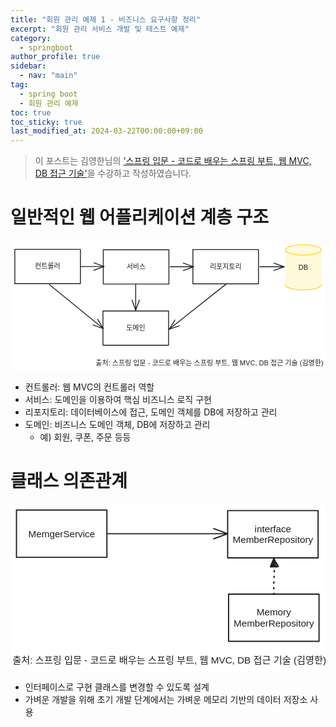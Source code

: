 ```yaml
---
title: "회원 관리 예제 1 - 비즈니스 요구사항 정리"
excerpt: "회원 관리 서비스 개발 및 테스트 예제"
category: 
  - springboot
author_profile: true
sidebar:
  - nav: "main" 
tag:
  - spring boot
  - 회원 관리 예제
toc: true
toc_sticky: true
last_modified_at: 2024-03-22T00:00:00+09:00
---
```


> 이 포스트는 김영한님의 ['스프링 입문 - 코드로 배우는 스프링 부트, 웹 MVC, DB 접근 기술'](https://www.inflearn.com/course/%EC%8A%A4%ED%94%84%EB%A7%81-%EC%9E%85%EB%AC%B8-%EC%8A%A4%ED%94%84%EB%A7%81%EB%B6%80%ED%8A%B8/dashboard)을 수강하고 작성하였습니다.  

# 일반적인 웹 어플리케이션 계층 구조
<svg version="1.1" xmlns="http://www.w3.org/2000/svg" viewBox="0 0 729.5244448751397 303.5878809224305" width="729.5244448751397" height="303.5878809224305">
  <!-- svg-source:excalidraw -->
  
  <defs>
    <style class="style-fonts">
      @font-face {
        font-family: "Virgil";
        src: url("https://excalidraw.com/Virgil.woff2");
      }
      @font-face {
        font-family: "Cascadia";
        src: url("https://excalidraw.com/Cascadia.woff2");
      }
      @font-face {
        font-family: "Assistant";
        src: url("https://excalidraw.com/Assistant-Regular.woff2");
      }
    </style>
    
  </defs>
  <rect x="0" y="0" width="729.5244448751397" height="303.5878809224305" fill="#ffffff"></rect><g stroke-linecap="round" transform="translate(10 20.87542036839568) rotate(0 75.98331674657287 39.668400582715435)"><path d="M0 0 C33.59 0, 67.17 0, 151.97 0 M0 0 C31.69 0, 63.39 0, 151.97 0 M151.97 0 C151.97 17.16, 151.97 34.33, 151.97 79.34 M151.97 0 C151.97 17.93, 151.97 35.87, 151.97 79.34 M151.97 79.34 C98.72 79.34, 45.47 79.34, 0 79.34 M151.97 79.34 C110.3 79.34, 68.64 79.34, 0 79.34 M0 79.34 C0 62.24, 0 45.15, 0 0 M0 79.34 C0 58.71, 0 38.08, 0 0" stroke="#1e1e1e" stroke-width="2" fill="none"></path></g><g transform="translate(58.30332407079163 51.343820951111184) rotate(0 27.67999267578125 9.200000000000045)"><text x="27.67999267578125" y="0" font-family="Helvetica, Segoe UI Emoji" font-size="16px" fill="#1e1e1e" text-anchor="middle" style="white-space: pre;" direction="ltr" dominant-baseline="text-before-edge">컨트롤러</text></g><g stroke-linecap="round" transform="translate(214.8991058444269 21.746745722643027) rotate(0 75.98331674657287 39.668400582715435)"><path d="M0 0 C59.69 0, 119.38 0, 151.97 0 M0 0 C50.83 0, 101.66 0, 151.97 0 M151.97 0 C151.97 20.49, 151.97 40.99, 151.97 79.34 M151.97 0 C151.97 28.02, 151.97 56.03, 151.97 79.34 M151.97 79.34 C99.93 79.34, 47.88 79.34, 0 79.34 M151.97 79.34 C109.7 79.34, 67.44 79.34, 0 79.34 M0 79.34 C0 54.57, 0 29.79, 0 0 M0 79.34 C0 48, 0 16.67, 0 0" stroke="#1e1e1e" stroke-width="2" fill="none"></path></g><g transform="translate(270.12242808416386 52.21514630535853) rotate(0 20.759994506835938 9.200000000000045)"><text x="20.759994506835938" y="0" font-family="Helvetica, Segoe UI Emoji" font-size="16px" fill="#1e1e1e" text-anchor="middle" style="white-space: pre;" direction="ltr" dominant-baseline="text-before-edge">서비스</text></g><g stroke-linecap="round" transform="translate(422.38647721485614 21.20447038717066) rotate(0 75.98331674657288 39.668400582715435)"><path d="M0 0 C39.03 0, 78.07 0, 151.97 0 M0 0 C39.43 0, 78.86 0, 151.97 0 M151.97 0 C151.97 26.86, 151.97 53.72, 151.97 79.34 M151.97 0 C151.97 15.94, 151.97 31.88, 151.97 79.34 M151.97 79.34 C103.64 79.34, 55.31 79.34, 0 79.34 M151.97 79.34 C101.33 79.34, 50.69 79.34, 0 79.34 M0 79.34 C0 48.36, 0 17.38, 0 0 M0 79.34 C0 47.72, 0 16.11, 0 0" stroke="#1e1e1e" stroke-width="2" fill="none"></path></g><g transform="translate(463.76980311670246 51.67287096988616) rotate(0 34.59999084472656 9.200000000000045)"><text x="34.59999084472656" y="0" font-family="Helvetica, Segoe UI Emoji" font-size="16px" fill="#1e1e1e" text-anchor="middle" style="white-space: pre;" direction="ltr" dominant-baseline="text-before-edge">리포지토리</text></g><g stroke-linecap="round" transform="translate(214.13525090879318 163.56049232505484) rotate(0 75.98331674657287 39.668400582715435)"><path d="M0 0 C50.77 0, 101.54 0, 151.97 0 M0 0 C50.43 0, 100.85 0, 151.97 0 M151.97 0 C151.97 27.28, 151.97 54.57, 151.97 79.34 M151.97 0 C151.97 22.07, 151.97 44.15, 151.97 79.34 M151.97 79.34 C100.3 79.34, 48.64 79.34, 0 79.34 M151.97 79.34 C116.4 79.34, 80.84 79.34, 0 79.34 M0 79.34 C0 59.24, 0 39.14, 0 0 M0 79.34 C0 53.77, 0 28.2, 0 0" stroke="#1e1e1e" stroke-width="2" fill="none"></path></g><g transform="translate(269.3585731485301 194.02889290777034) rotate(0 20.759994506835938 9.200000000000045)"><text x="20.759994506835938" y="0" font-family="Helvetica, Segoe UI Emoji" font-size="16px" fill="#1e1e1e" text-anchor="middle" style="white-space: pre;" direction="ltr" dominant-baseline="text-before-edge">도메인</text></g><g stroke-linecap="round" transform="translate(636.6654400300881 90.66518134761736) rotate(0 41.288205391590736 12.109209034928313)"><path d="M82.58 12.11 C82.58 12.81, 82.36 13.52, 81.95 14.21 C81.53 14.9, 80.9 15.59, 80.09 16.25 C79.27 16.91, 78.24 17.56, 77.04 18.16 C75.85 18.77, 74.45 19.36, 72.92 19.89 C71.38 20.43, 69.66 20.93, 67.83 21.39 C66 21.84, 64 22.25, 61.93 22.6 C59.86 22.95, 57.66 23.25, 55.41 23.49 C53.16 23.73, 50.81 23.91, 48.46 24.03 C46.1 24.16, 43.68 24.22, 41.29 24.22 C38.9 24.22, 36.47 24.16, 34.12 24.03 C31.77 23.91, 29.41 23.73, 27.17 23.49 C24.92 23.25, 22.71 22.95, 20.64 22.6 C18.57 22.25, 16.58 21.84, 14.75 21.39 C12.92 20.93, 11.2 20.43, 9.66 19.89 C8.12 19.36, 6.73 18.77, 5.53 18.16 C4.34 17.56, 3.31 16.91, 2.49 16.25 C1.67 15.59, 1.04 14.9, 0.63 14.21 C0.21 13.52, 0 12.81, 0 12.11 C0 11.41, 0.21 10.7, 0.63 10.01 C1.04 9.32, 1.67 8.63, 2.49 7.97 C3.31 7.31, 4.34 6.66, 5.53 6.05 C6.73 5.45, 8.12 4.86, 9.66 4.33 C11.2 3.79, 12.92 3.28, 14.75 2.83 C16.58 2.38, 18.57 1.97, 20.64 1.62 C22.71 1.27, 24.92 0.97, 27.17 0.73 C29.41 0.49, 31.77 0.31, 34.12 0.18 C36.47 0.06, 38.9 0, 41.29 0 C43.68 0, 46.1 0.06, 48.46 0.18 C50.81 0.31, 53.16 0.49, 55.41 0.73 C57.66 0.97, 59.86 1.27, 61.93 1.62 C64 1.97, 66 2.38, 67.83 2.83 C69.66 3.28, 71.38 3.79, 72.92 4.33 C74.45 4.86, 75.85 5.45, 77.04 6.05 C78.24 6.66, 79.27 7.31, 80.09 7.97 C80.9 8.63, 81.53 9.32, 81.95 10.01 C82.36 10.7, 82.47 11.76, 82.58 12.11 C82.68 12.46, 82.68 11.76, 82.58 12.11" stroke="none" stroke-width="0" fill="#fff9db"></path><path d="M82.58 12.11 C82.58 12.81, 82.36 13.52, 81.95 14.21 C81.53 14.9, 80.9 15.59, 80.09 16.25 C79.27 16.91, 78.24 17.56, 77.04 18.16 C75.85 18.77, 74.45 19.36, 72.92 19.89 C71.38 20.43, 69.66 20.93, 67.83 21.39 C66 21.84, 64 22.25, 61.93 22.6 C59.86 22.95, 57.66 23.25, 55.41 23.49 C53.16 23.73, 50.81 23.91, 48.46 24.03 C46.1 24.16, 43.68 24.22, 41.29 24.22 C38.9 24.22, 36.47 24.16, 34.12 24.03 C31.77 23.91, 29.41 23.73, 27.17 23.49 C24.92 23.25, 22.71 22.95, 20.64 22.6 C18.57 22.25, 16.58 21.84, 14.75 21.39 C12.92 20.93, 11.2 20.43, 9.66 19.89 C8.12 19.36, 6.73 18.77, 5.53 18.16 C4.34 17.56, 3.31 16.91, 2.49 16.25 C1.67 15.59, 1.04 14.9, 0.63 14.21 C0.21 13.52, 0 12.81, 0 12.11 C0 11.41, 0.21 10.7, 0.63 10.01 C1.04 9.32, 1.67 8.63, 2.49 7.97 C3.31 7.31, 4.34 6.66, 5.53 6.05 C6.73 5.45, 8.12 4.86, 9.66 4.33 C11.2 3.79, 12.92 3.28, 14.75 2.83 C16.58 2.38, 18.57 1.97, 20.64 1.62 C22.71 1.27, 24.92 0.97, 27.17 0.73 C29.41 0.49, 31.77 0.31, 34.12 0.18 C36.47 0.06, 38.9 0, 41.29 0 C43.68 0, 46.1 0.06, 48.46 0.18 C50.81 0.31, 53.16 0.49, 55.41 0.73 C57.66 0.97, 59.86 1.27, 61.93 1.62 C64 1.97, 66 2.38, 67.83 2.83 C69.66 3.28, 71.38 3.79, 72.92 4.33 C74.45 4.86, 75.85 5.45, 77.04 6.05 C78.24 6.66, 79.27 7.31, 80.09 7.97 C80.9 8.63, 81.53 9.32, 81.95 10.01 C82.36 10.7, 82.47 11.76, 82.58 12.11 C82.68 12.46, 82.68 11.76, 82.58 12.11" stroke="#ffd43b" stroke-width="2" fill="none"></path></g><g stroke-linecap="round" transform="translate(636.7063074363248 22.408653251337455) rotate(0 41.350717619502774 40.15673964708333)"><path d="M0 0 L82.7 0 L82.7 80.31 L0 80.31" stroke="none" stroke-width="0" fill="#fff9db"></path><path d="M0 0 C20.71 0, 41.42 0, 82.7 0 M0 0 C18.09 0, 36.18 0, 82.7 0 M82.7 0 C82.7 16.3, 82.7 32.61, 82.7 80.31 M82.7 0 C82.7 31.01, 82.7 62.02, 82.7 80.31 M82.7 80.31 C61.79 80.31, 40.89 80.31, 0 80.31 M82.7 80.31 C63.18 80.31, 43.65 80.31, 0 80.31 M0 80.31 C0 58.98, 0 37.65, 0 0 M0 80.31 C0 56.16, 0 32.01, 0 0" stroke="transparent" stroke-width="2" fill="none"></path></g><g transform="translate(666.9437438058276 53.36539289842085) rotate(0 11.11328125 9.200000000000045)"><text x="11.11328125" y="0" font-family="Helvetica, Segoe UI Emoji" font-size="16px" fill="#1e1e1e" text-anchor="middle" style="white-space: pre;" direction="ltr" dominant-baseline="text-before-edge">DB</text></g><g stroke-linecap="round" transform="translate(636.9480340919582 10) rotate(0 41.288205391590736 12.109209034928313)"><path d="M82.58 12.11 C82.58 12.81, 82.36 13.52, 81.95 14.21 C81.53 14.9, 80.9 15.59, 80.09 16.25 C79.27 16.91, 78.24 17.56, 77.04 18.16 C75.85 18.77, 74.45 19.36, 72.92 19.89 C71.38 20.43, 69.66 20.93, 67.83 21.39 C66 21.84, 64 22.25, 61.93 22.6 C59.86 22.95, 57.66 23.25, 55.41 23.49 C53.16 23.73, 50.81 23.91, 48.46 24.03 C46.1 24.16, 43.68 24.22, 41.29 24.22 C38.9 24.22, 36.47 24.16, 34.12 24.03 C31.77 23.91, 29.41 23.73, 27.17 23.49 C24.92 23.25, 22.71 22.95, 20.64 22.6 C18.57 22.25, 16.58 21.84, 14.75 21.39 C12.92 20.93, 11.2 20.43, 9.66 19.89 C8.12 19.36, 6.73 18.77, 5.53 18.16 C4.34 17.56, 3.31 16.91, 2.49 16.25 C1.67 15.59, 1.04 14.9, 0.63 14.21 C0.21 13.52, 0 12.81, 0 12.11 C0 11.41, 0.21 10.7, 0.63 10.01 C1.04 9.32, 1.67 8.63, 2.49 7.97 C3.31 7.31, 4.34 6.66, 5.53 6.05 C6.73 5.45, 8.12 4.86, 9.66 4.33 C11.2 3.79, 12.92 3.28, 14.75 2.83 C16.58 2.38, 18.57 1.97, 20.64 1.62 C22.71 1.27, 24.92 0.97, 27.17 0.73 C29.41 0.49, 31.77 0.31, 34.12 0.18 C36.47 0.06, 38.9 0, 41.29 0 C43.68 0, 46.1 0.06, 48.46 0.18 C50.81 0.31, 53.16 0.49, 55.41 0.73 C57.66 0.97, 59.86 1.27, 61.93 1.62 C64 1.97, 66 2.38, 67.83 2.83 C69.66 3.28, 71.38 3.79, 72.92 4.33 C74.45 4.86, 75.85 5.45, 77.04 6.05 C78.24 6.66, 79.27 7.31, 80.09 7.97 C80.9 8.63, 81.53 9.32, 81.95 10.01 C82.36 10.7, 82.47 11.76, 82.58 12.11 C82.68 12.46, 82.68 11.76, 82.58 12.11" stroke="none" stroke-width="0" fill="#fff9db"></path><path d="M82.58 12.11 C82.58 12.81, 82.36 13.52, 81.95 14.21 C81.53 14.9, 80.9 15.59, 80.09 16.25 C79.27 16.91, 78.24 17.56, 77.04 18.16 C75.85 18.77, 74.45 19.36, 72.92 19.89 C71.38 20.43, 69.66 20.93, 67.83 21.39 C66 21.84, 64 22.25, 61.93 22.6 C59.86 22.95, 57.66 23.25, 55.41 23.49 C53.16 23.73, 50.81 23.91, 48.46 24.03 C46.1 24.16, 43.68 24.22, 41.29 24.22 C38.9 24.22, 36.47 24.16, 34.12 24.03 C31.77 23.91, 29.41 23.73, 27.17 23.49 C24.92 23.25, 22.71 22.95, 20.64 22.6 C18.57 22.25, 16.58 21.84, 14.75 21.39 C12.92 20.93, 11.2 20.43, 9.66 19.89 C8.12 19.36, 6.73 18.77, 5.53 18.16 C4.34 17.56, 3.31 16.91, 2.49 16.25 C1.67 15.59, 1.04 14.9, 0.63 14.21 C0.21 13.52, 0 12.81, 0 12.11 C0 11.41, 0.21 10.7, 0.63 10.01 C1.04 9.32, 1.67 8.63, 2.49 7.97 C3.31 7.31, 4.34 6.66, 5.53 6.05 C6.73 5.45, 8.12 4.86, 9.66 4.33 C11.2 3.79, 12.92 3.28, 14.75 2.83 C16.58 2.38, 18.57 1.97, 20.64 1.62 C22.71 1.27, 24.92 0.97, 27.17 0.73 C29.41 0.49, 31.77 0.31, 34.12 0.18 C36.47 0.06, 38.9 0, 41.29 0 C43.68 0, 46.1 0.06, 48.46 0.18 C50.81 0.31, 53.16 0.49, 55.41 0.73 C57.66 0.97, 59.86 1.27, 61.93 1.62 C64 1.97, 66 2.38, 67.83 2.83 C69.66 3.28, 71.38 3.79, 72.92 4.33 C74.45 4.86, 75.85 5.45, 77.04 6.05 C78.24 6.66, 79.27 7.31, 80.09 7.97 C80.9 8.63, 81.53 9.32, 81.95 10.01 C82.36 10.7, 82.47 11.76, 82.58 12.11 C82.68 12.46, 82.68 11.76, 82.58 12.11" stroke="#ffd43b" stroke-width="2" fill="none"></path></g><g stroke-linecap="round"><g transform="translate(161.87293086790663 60.5849028842938) rotate(0 27.33925080121719 0)"><path d="M0 0 C20.57 0, 41.13 0, 54.68 0 M0 0 C12.3 0, 24.6 0, 54.68 0" stroke="#1e1e1e" stroke-width="2" fill="none"></path></g><g transform="translate(161.87293086790663 60.5849028842938) rotate(0 27.33925080121719 0)"><path d="M31.19 8.55 C40.02 5.33, 48.86 2.12, 54.68 0 M31.19 8.55 C36.47 6.63, 41.76 4.7, 54.68 0" stroke="#1e1e1e" stroke-width="2" fill="none"></path></g><g transform="translate(161.87293086790663 60.5849028842938) rotate(0 27.33925080121719 0)"><path d="M31.19 -8.55 C40.02 -5.33, 48.86 -2.12, 54.68 0 M31.19 -8.55 C36.47 -6.63, 41.76 -4.7, 54.68 0" stroke="#1e1e1e" stroke-width="2" fill="none"></path></g></g><mask></mask><g stroke-linecap="round"><g transform="translate(369.92652415438266 61.17002749377821) rotate(0 26.90458680560062 0)"><path d="M0 0 C20.2 0, 40.4 0, 53.81 0 M0 0 C13.32 0, 26.64 0, 53.81 0" stroke="#1e1e1e" stroke-width="2" fill="none"></path></g><g transform="translate(369.92652415438266 61.17002749377821) rotate(0 26.90458680560062 0)"><path d="M30.32 8.55 C39.13 5.34, 47.95 2.13, 53.81 0 M30.32 8.55 C36.13 6.43, 41.95 4.32, 53.81 0" stroke="#1e1e1e" stroke-width="2" fill="none"></path></g><g transform="translate(369.92652415438266 61.17002749377821) rotate(0 26.90458680560062 0)"><path d="M30.32 -8.55 C39.13 -5.34, 47.95 -2.13, 53.81 0 M30.32 -8.55 C36.13 -6.43, 41.95 -4.32, 53.81 0" stroke="#1e1e1e" stroke-width="2" fill="none"></path></g></g><mask></mask><g stroke-linecap="round"><g transform="translate(289.98599321782154 102.08354688807412) rotate(0 0 29.83052102649333)"><path d="M0 0 C0 16.48, 0 32.97, 0 59.66 M0 0 C0 14.32, 0 28.64, 0 59.66" stroke="#1e1e1e" stroke-width="2" fill="none"></path></g><g transform="translate(289.98599321782154 102.08354688807412) rotate(0 0 29.83052102649333)"><path d="M-8.55 36.17 C-6.19 42.66, -3.83 49.15, 0 59.66 M-8.55 36.17 C-6.5 41.81, -4.45 47.44, 0 59.66" stroke="#1e1e1e" stroke-width="2" fill="none"></path></g><g transform="translate(289.98599321782154 102.08354688807412) rotate(0 0 29.83052102649333)"><path d="M8.55 36.17 C6.19 42.66, 3.83 49.15, 0 59.66 M8.55 36.17 C6.5 41.81, 4.45 47.44, 0 59.66" stroke="#1e1e1e" stroke-width="2" fill="none"></path></g></g><mask></mask><g stroke-linecap="round"><g transform="translate(90.09207282255929 102.39623569341279) rotate(0 62.32970244835191 50.8946957944388)"><path d="M0 0 C47.28 38.6, 94.55 77.21, 124.66 101.79 M0 0 C30.21 24.67, 60.43 49.34, 124.66 101.79" stroke="#1e1e1e" stroke-width="2" fill="none"></path></g><g transform="translate(90.09207282255929 102.39623569341279) rotate(0 62.32970244835191 50.8946957944388)"><path d="M101.05 93.55 C110.01 96.68, 118.96 99.8, 124.66 101.79 M101.05 93.55 C106.78 95.55, 112.5 97.55, 124.66 101.79" stroke="#1e1e1e" stroke-width="2" fill="none"></path></g><g transform="translate(90.09207282255929 102.39623569341279) rotate(0 62.32970244835191 50.8946957944388)"><path d="M111.87 80.31 C116.72 88.45, 121.57 96.6, 124.66 101.79 M111.87 80.31 C114.97 85.51, 118.07 90.72, 124.66 101.79" stroke="#1e1e1e" stroke-width="2" fill="none"></path></g></g><mask></mask><g stroke-linecap="round"><g transform="translate(499.1192703262658 101.54127155260176) rotate(0 -65.73959661702042 52.050147839022316)"><path d="M0 0 C-37.31 29.54, -74.62 59.08, -131.48 104.1 M0 0 C-36.19 28.65, -72.37 57.3, -131.48 104.1" stroke="#1e1e1e" stroke-width="2" fill="none"></path></g><g transform="translate(499.1192703262658 101.54127155260176) rotate(0 -65.73959661702042 52.050147839022316)"><path d="M-118.37 82.81 C-122.09 88.85, -125.81 94.89, -131.48 104.1 M-118.37 82.81 C-121.98 88.67, -125.59 94.53, -131.48 104.1" stroke="#1e1e1e" stroke-width="2" fill="none"></path></g><g transform="translate(499.1192703262658 101.54127155260176) rotate(0 -65.73959661702042 52.050147839022316)"><path d="M-107.75 96.22 C-114.49 98.46, -121.22 100.69, -131.48 104.1 M-107.75 96.22 C-114.28 98.39, -120.81 100.56, -131.48 104.1" stroke="#1e1e1e" stroke-width="2" fill="none"></path></g></g><mask></mask><g stroke-linecap="round"><g transform="translate(577.3124555066081 61.160802293765755) rotate(0 28.11195368791266 0)"><path d="M0 0 C21.96 0, 43.92 0, 56.22 0 M0 0 C20.11 0, 40.22 0, 56.22 0" stroke="#1e1e1e" stroke-width="2" fill="none"></path></g><g transform="translate(577.3124555066081 61.160802293765755) rotate(0 28.11195368791266 0)"><path d="M32.73 8.55 C41.91 5.21, 51.08 1.87, 56.22 0 M32.73 8.55 C41.13 5.49, 49.53 2.43, 56.22 0" stroke="#1e1e1e" stroke-width="2" fill="none"></path></g><g transform="translate(577.3124555066081 61.160802293765755) rotate(0 28.11195368791266 0)"><path d="M32.73 -8.55 C41.91 -5.21, 51.08 -1.87, 56.22 0 M32.73 -8.55 C41.13 -5.49, 49.53 -2.43, 56.22 0" stroke="#1e1e1e" stroke-width="2" fill="none"></path></g></g><mask></mask><g transform="translate(208.58786010742162 275.1878809224304) rotate(0 252.36526489257812 9.200000000000045)"><text x="252.36526489257812" y="0" font-family="Helvetica, Segoe UI Emoji" font-size="16px" fill="#1e1e1e" text-anchor="middle" style="white-space: pre;" direction="ltr" dominant-baseline="text-before-edge">출처: 스프링 입문 - 코드로 배우는 스프링 부트, 웹 MVC, DB 접근 기술 (김영한)</text></g></svg>

- 컨트롤러: 웹 MVC의 컨트롤러 역할
- 서비스: 도메인을 이용하여 핵심 비즈니스 로직 구현
- 리포지토리: 데이터베이스에 접근, 도메인 객체를 DB에 저장하고 관리
- 도메인: 비즈니스 도메인 객체, DB에 저장하고 관리
  - 예) 회원, 쿠폰, 주문 등등

# 클래스 의존관계
<svg version="1.1" xmlns="http://www.w3.org/2000/svg" viewBox="0 0 529.1898166089417 281.26593898499027" width="529.1898166089417" height="281.26593898499027">
  <!-- svg-source:excalidraw -->
  
  <defs>
    <style class="style-fonts">
      @font-face {
        font-family: "Virgil";
        src: url("https://excalidraw.com/Virgil.woff2");
      }
      @font-face {
        font-family: "Cascadia";
        src: url("https://excalidraw.com/Cascadia.woff2");
      }
      @font-face {
        font-family: "Assistant";
        src: url("https://excalidraw.com/Assistant-Regular.woff2");
      }
    </style>
    
  </defs>
  <rect x="0" y="0" width="529.1898166089417" height="281.26593898499027" fill="#ffffff"></rect><g stroke-linecap="round" transform="translate(10 10) rotate(0 75.98331674657287 39.668400582715435)"><path d="M0 0 C47.82 0, 95.65 0, 151.97 0 M0 0 C54.62 0, 109.25 0, 151.97 0 M151.97 0 C151.97 30.3, 151.97 60.61, 151.97 79.34 M151.97 0 C151.97 16.18, 151.97 32.36, 151.97 79.34 M151.97 79.34 C109.94 79.34, 67.92 79.34, 0 79.34 M151.97 79.34 C121.57 79.34, 91.16 79.34, 0 79.34 M0 79.34 C0 52.14, 0 24.95, 0 0 M0 79.34 C0 62.96, 0 46.59, 0 0" stroke="#1e1e1e" stroke-width="2" fill="none"></path></g><g transform="translate(29.967691746572882 40.4684005827155) rotate(0 56.015625 9.200000000000045)"><text x="56.015625" y="0" font-family="Helvetica, Segoe UI Emoji" font-size="16px" fill="#1e1e1e" text-anchor="middle" style="white-space: pre;" direction="ltr" dominant-baseline="text-before-edge">MemgerService</text></g><g stroke-linecap="round" transform="translate(364.81372063739644 10.923408687580377) rotate(0 75.98331674657288 39.668400582715435)"><path d="M0 0 C40.23 0, 80.46 0, 151.97 0 M0 0 C48.55 0, 97.1 0, 151.97 0 M151.97 0 C151.97 22.43, 151.97 44.86, 151.97 79.34 M151.97 0 C151.97 28.57, 151.97 57.14, 151.97 79.34 M151.97 79.34 C93.73 79.34, 35.49 79.34, 0 79.34 M151.97 79.34 C117.29 79.34, 82.62 79.34, 0 79.34 M0 79.34 C0 53.29, 0 27.23, 0 0 M0 79.34 C0 53.15, 0 26.97, 0 0" stroke="#1e1e1e" stroke-width="2" fill="none"></path></g><g transform="translate(373.2189123839693 32.191809270295835) rotate(0 67.578125 18.399999999999977)"><text x="67.578125" y="0" font-family="Helvetica, Segoe UI Emoji" font-size="16px" fill="#1e1e1e" text-anchor="middle" style="white-space: pre;" direction="ltr" dominant-baseline="text-before-edge">interface</text><text x="67.578125" y="18.4" font-family="Helvetica, Segoe UI Emoji" font-size="16px" fill="#1e1e1e" text-anchor="middle" style="white-space: pre;" direction="ltr" dominant-baseline="text-before-edge">MemberRepository</text></g><g stroke-linecap="round" transform="translate(366.350022790797 151.21299834685715) rotate(0 75.98331674657288 39.668400582715435)"><path d="M0 0 C52.49 0, 104.97 0, 151.97 0 M0 0 C30.99 0, 61.98 0, 151.97 0 M151.97 0 C151.97 21.61, 151.97 43.23, 151.97 79.34 M151.97 0 C151.97 31.59, 151.97 63.19, 151.97 79.34 M151.97 79.34 C106.16 79.34, 60.36 79.34, 0 79.34 M151.97 79.34 C118.73 79.34, 85.5 79.34, 0 79.34 M0 79.34 C0 62.09, 0 44.84, 0 0 M0 79.34 C0 49.19, 0 19.04, 0 0" stroke="#1e1e1e" stroke-width="2" fill="none"></path></g><g transform="translate(374.7552145373699 172.4813989295726) rotate(0 67.578125 18.399999999999977)"><text x="67.578125" y="0" font-family="Helvetica, Segoe UI Emoji" font-size="16px" fill="#1e1e1e" text-anchor="middle" style="white-space: pre;" direction="ltr" dominant-baseline="text-before-edge">Memory</text><text x="67.578125" y="18.4" font-family="Helvetica, Segoe UI Emoji" font-size="16px" fill="#1e1e1e" text-anchor="middle" style="white-space: pre;" direction="ltr" dominant-baseline="text-before-edge">MemberRepository</text></g><g stroke-linecap="round"><g transform="translate(162.96663349314574 49.709482515898344) rotate(0 100.94594220671985 0)"><path d="M0 0 C68.35 0, 136.7 0, 201.89 0 M0 0 C67.54 0, 135.07 0, 201.89 0" stroke="#1e1e1e" stroke-width="2" fill="none"></path></g><g transform="translate(162.96663349314574 49.709482515898344) rotate(0 100.94594220671985 0)"><path d="M178.4 8.55 C186.35 5.66, 194.31 2.76, 201.89 0 M178.4 8.55 C186.26 5.69, 194.12 2.83, 201.89 0" stroke="#1e1e1e" stroke-width="2" fill="none"></path></g><g transform="translate(162.96663349314574 49.709482515898344) rotate(0 100.94594220671985 0)"><path d="M178.4 -8.55 C186.35 -5.66, 194.31 -2.76, 201.89 0 M178.4 -8.55 C186.26 -5.69, 194.12 -2.83, 201.89 0" stroke="#1e1e1e" stroke-width="2" fill="none"></path></g></g><mask></mask><g transform="translate(14.459286823785419 252.86593898499018) rotate(0 252.36526489257812 9.200000000000045)"><text x="252.36526489257812" y="0" font-family="Helvetica, Segoe UI Emoji" font-size="16px" fill="#1e1e1e" text-anchor="middle" style="white-space: pre;" direction="ltr" dominant-baseline="text-before-edge">출처: 스프링 입문 - 코드로 배우는 스프링 부트, 웹 MVC, DB 접근 기술 (김영한)</text></g><g stroke-linecap="round"><g transform="translate(442.694594518008 151.5461266137811) rotate(0 0 -30.06161950769001)"><path d="M0 0 C-1.47 -20.99, 2 -44.64, 0 -60.12" stroke="#1e1e1e" stroke-width="2.5" fill="none" stroke-dasharray="1.5 8"></path></g><g transform="translate(442.694594518008 151.5461266137811) rotate(0 0 -30.06161950769001)"><path d="M-1.33 -60.25 L5.31 -45.95 L-5.79 -46.94 L1.11 -59" stroke="none" stroke-width="0" fill="#1e1e1e" fill-rule="evenodd"></path><path d="M0 -60.12 C0.89 -54.52, 6 -50.96, 6.85 -46.78 M6.85 -46.78 C4.66 -45.72, 1.28 -46.9, -5.82 -46.3 M-5.82 -46.3 C-3.82 -50.94, -3.76 -52.31, 0 -60.12 M0 -60.12 C0 -60.12, 0 -60.12, 0 -60.12" stroke="#1e1e1e" stroke-width="2.5" fill="none"></path></g></g><mask></mask></svg>

- 인터페이스로 구현 클래스를 변경할 수 있도록 설계
- 가벼운 개발을 위해 초기 개발 단계에서는 가벼운 메모리 기반의 데이터 저장소 사용
